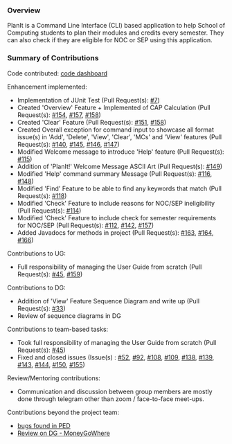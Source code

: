 ### Overview

PlanIt is a Command Line Interface (CLI) based application to help School of Computing students to plan their modules and credits every semester.
They can also check if they are eligible for NOC or SEP using this application.

### Summary of Contributions

Code contributed: [code dashboard](https://nus-cs2113-ay2223s1.github.io/tp-dashboard/?search=insafhere&breakdown=true&sort=groupTitle&sortWithin=title&since=2022-09-16&timeframe=commit&mergegroup=&groupSelect=groupByRepos&checkedFileTypes=docs~functional-code~test-code)

Enhancement implemented:
- Implementation of JUnit Test (Pull Request(s): [#7](https://github.com/AY2223S1-CS2113-T17-2/tp/pull/7))
- Created 'Overview' Feature + Implemented of CAP Calculation (Pull Request(s): [#154](https://github.com/AY2223S1-CS2113-T17-2/tp/pull/154), [#157](https://github.com/AY2223S1-CS2113-T17-2/tp/pull/157), [#158](https://github.com/AY2223S1-CS2113-T17-2/tp/pull/158))
- Created 'Clear' Feature (Pull Request(s): [#151](https://github.com/AY2223S1-CS2113-T17-2/tp/pull/151), [#158](https://github.com/AY2223S1-CS2113-T17-2/tp/pull/158))
- Created Overall exception for command input to showcase all format issue(s) in 'Add', 'Delete', 'View', 'Clear', 'MCs' and 'View' features (Pull Request(s): [#140](https://github.com/AY2223S1-CS2113-T17-2/tp/pull/140), [#145](https://github.com/AY2223S1-CS2113-T17-2/tp/pull/146), [#146](https://github.com/AY2223S1-CS2113-T17-2/tp/pull/146), [#147](https://github.com/AY2223S1-CS2113-T17-2/tp/pull/147))
- Modified Welcome message to introduce 'Help' feature (Pull Request(s): [#115](https://github.com/AY2223S1-CS2113-T17-2/tp/pull/115))
- Addition of 'PlanIt!' Welcome Message ASCII Art (Pull Request(s): [#149](https://github.com/AY2223S1-CS2113-T17-2/tp/pull/149))
- Modified 'Help' command summary Message (Pull Request(s): [#116](https://github.com/AY2223S1-CS2113-T17-2/tp/pull/116), [#148](https://github.com/AY2223S1-CS2113-T17-2/tp/pull/148))
- Modified 'Find' Feature to be able to find any keywords that match (Pull Request(s): [#118](https://github.com/AY2223S1-CS2113-T17-2/tp/pull/118))
- Modified 'Check' Feature to include reasons for NOC/SEP ineligibility (Pull Request(s): [#114](https://github.com/AY2223S1-CS2113-T17-2/tp/pull/114))
- Modified 'Check' Feature to include check for semester requirements for NOC/SEP (Pull Request(s): [#112](https://github.com/AY2223S1-CS2113-T17-2/tp/pull/112), [#142](https://github.com/AY2223S1-CS2113-T17-2/tp/pull/142), [#157](https://github.com/AY2223S1-CS2113-T17-2/tp/pull/157))
- Added Javadocs for methods in project (Pull Request(s): [#163](https://github.com/AY2223S1-CS2113-T17-2/tp/pull/163), [#164](https://github.com/AY2223S1-CS2113-T17-2/tp/pull/164), [#166](https://github.com/AY2223S1-CS2113-T17-2/tp/pull/166))

Contributions to UG:
- Full responsibility of managing the User Guide from scratch (Pull Request(s): [#45](https://github.com/AY2223S1-CS2113-T17-2/tp/pull/45), [#159](https://github.com/AY2223S1-CS2113-T17-2/tp/pull/159))

Contributions to DG:
- Addition of 'View' Feature Sequence Diagram and write up (Pull Request(s): [#33](https://github.com/AY2223S1-CS2113-T17-2/tp/pull/33))
- Review of sequence diagrams in DG

Contributions to team-based tasks:
- Took full responsibility of managing the User Guide from scratch (Pull Request(s): [#45](https://github.com/AY2223S1-CS2113-T17-2/tp/pull/45))
- Fixed and closed issues (Issue(s) : [#52](https://github.com/AY2223S1-CS2113-T17-2/tp/issues/52), [#92](https://github.com/AY2223S1-CS2113-T17-2/tp/issues/92), [#108](https://github.com/AY2223S1-CS2113-T17-2/tp/issues/108), [#109](https://github.com/AY2223S1-CS2113-T17-2/tp/issues/109), [#138](https://github.com/AY2223S1-CS2113-T17-2/tp/issues/138), [#139](https://github.com/AY2223S1-CS2113-T17-2/tp/issues/139), [#143](https://github.com/AY2223S1-CS2113-T17-2/tp/issues/143), [#144](https://github.com/AY2223S1-CS2113-T17-2/tp/issues/144), [#150](https://github.com/AY2223S1-CS2113-T17-2/tp/issues/150), [#155](https://github.com/AY2223S1-CS2113-T17-2/tp/issues/155))

Review/Mentoring contributions:
- Communication and discussion between group members are mostly done through telegram other than zoom / face-to-face meet-ups.

Contributions beyond the project team:
- [bugs found in PED](https://github.com/insafhere/ped/issues)
- [Review on DG - MoneyGoWhere](https://github.com/nus-cs2113-AY2223S1/tp/pull/1)
